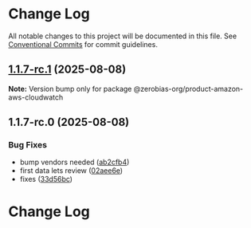 # Change Log

All notable changes to this project will be documented in this file.
See [Conventional Commits](https://conventionalcommits.org) for commit guidelines.

## [1.1.7-rc.1](https://github.com/zerobias-org/product/compare/@zerobias-org/product-amazon-aws-cloudwatch@1.1.7-rc.0...@zerobias-org/product-amazon-aws-cloudwatch@1.1.7-rc.1) (2025-08-08)

**Note:** Version bump only for package @zerobias-org/product-amazon-aws-cloudwatch





## 1.1.7-rc.0 (2025-08-08)


### Bug Fixes

* bump vendors needed ([ab2cfb4](https://github.com/zerobias-org/product/commit/ab2cfb4a9cf2e3008e08b068f98011fec096c932))
* first data lets review ([02aee6e](https://github.com/zerobias-org/product/commit/02aee6e8c4f11675de7c63a00f4c8254a67a4dd7))
* fixes ([33d56bc](https://github.com/zerobias-org/product/commit/33d56bcaedf3fa5e3939a33c0fb57eda53539d05))





# Change Log
